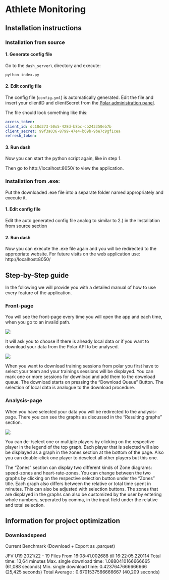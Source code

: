 # Athlete Monitoring

## Installation instructions

### Installation from source
#### 1. Generate config file
Go to the `dash_server\` directory and execute:
```bash
python index.py
```

#### 2. Edit config file
The config file (`config.yml`) is automatically generated. Edit the file and insert your clientID and clientSecret from the [Polar administration panel](https://admin.polaraccesslink.com/).

The file should look something like this:
```yml
access_token:
client_id: dc18d373-50o5-428d-b8bc-cb243350eb7b
client_secret: 99f3a036-8799-47e4-b69b-9be7c9gf1cea
refresh_token:
```

#### 3. Run dash
Now you can start the python script again, like in step 1.

Then go to http://localhost:8050/ to view the application.

### Installation from .exe:
Put the downloaded .exe file into a separate folder named appropriately and execute it.

#### 1. Edit config file
Edit the auto generated config file analog to similar to 2.) in the Installation from source section

#### 2. Run dash
Now you can execute the .exe file again and you will be redirected to the appropriate website. For future visits on the web application use: http://localhost:8050/

## Step-by-Step guide
In the following we will provide you with a detailed manual of how to use every feature of the application.
### Front-page
You will see the front-page every time you will open the app and each time, when you go to an invalid path.

![](https://i.imgur.com/gg2NQG0.png)

It will ask you to choose if there is already local data or if you want to download your data from the Polar API to be analysed.

![](https://i.imgur.com/0ZJH44a.png)

When you want to download training sessions from polar you first have to select your team and your trainings sessions will be displayed. You can mark one or more sessions for download and add them to the download queue. The download starts on pressing the “Download Queue” Button.
The selection of local data is analogue to the download procedure.

### Analysis-page
When you have selected your data you will be redirected to the analysis-page. There you can see the graphs as discussed in the “Resulting graphs” section.

![](https://i.imgur.com/kdN9ZA8.png)

You can de-/select one or multiple players by clicking on the respective player in the legend of the top graph. Each player that is selected will also be displayed as a graph in the zones section at the bottom of the page. Also you can double-click one player to deselect all other players but this one.

The “Zones” section can display two different kinds of Zone diagrams: speed-zones and heart-rate-zones. You can change between the two graphs by clicking on the respective selection button under the “Zones” title. Each graph also differs between the relative or total time spent in minutes. This can also be adjusted with selection buttons. The zones that are displayed in the graphs can also be customized by the user by entering whole numbers, seperated by comma, in the input field under the relative and total selection.

## Information for project optimization

### Downloadspeed

Current Benchmark (Download + Export as .parquet)

JFV U19 2021/22 - 19 Files
From 16:08:41.002688 till 16:22:05.220114
Total time: 13,64 minutes 
Max. single download time: 1.0880410166666665 (61,088 seconds)
Min. single download time: 0.4237647666666666 (25,425 seconds)
Total Average : 0.6701537566666667 (40,209 seconds)
